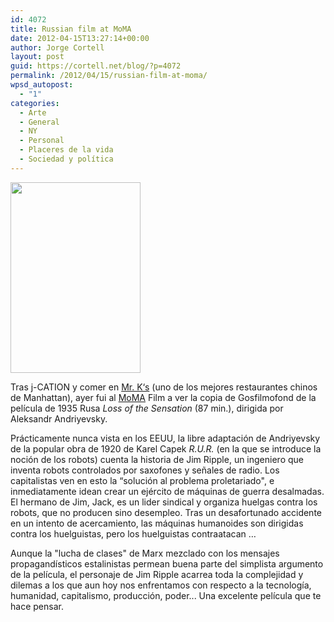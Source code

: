 ```yaml
---
id: 4072
title: Russian film at MoMA
date: 2012-04-15T13:27:14+00:00
author: Jorge Cortell
layout: post
guid: https://cortell.net/blog/?p=4072
permalink: /2012/04/15/russian-film-at-moma/
wpsd_autopost:
  - "1"
categories:
  - Arte
  - General
  - NY
  - Personal
  - Placeres de la vida
  - Sociedad y polí­tica
---
```

<img class="aligncenter" title="RUR" src="https://www.berlinale.de/media/filmstills/2012_1/retrospektive_3/20126311_3_IMG_543x305.jpg" alt="" width="208" height="305" />

Tras j-CATION y comer en <a title="https://mrksny.com" href="https://mrksny.com" target="_blank">Mr. K‘s</a> (uno de los mejores restaurantes chinos de Manhattan), ayer fui al <a title="https://www.moma.org/visit/calendar/film_screenings/14846" href="https://www.moma.org/visit/calendar/film_screenings/14846" target="_blank">MoMA</a> Film a ver la copia de Gosfilmofond de la película de 1935 Rusa _Loss of the Sensation_ (87 min.), dirigida por Aleksandr Andriyevsky.

Prácticamente nunca vista en los EEUU, la libre adaptación de Andriyevsky de la popular obra de 1920 de Karel Capek _R.U.R._ (en la que se introduce la noción de los robots) cuenta la historia de Jim Ripple, un ingeniero que inventa robots controlados por saxofones y señales de radio. Los capitalistas ven en esto la “solución al problema proletariado", e inmediatamente idean crear un ejército de máquinas de guerra desalmadas. El hermano de Jim, Jack, es un lider sindical y organiza huelgas contra los robots, que no producen sino desempleo. Tras un desafortunado accidente en un intento de acercamiento, las máquinas humanoides son dirigidas contra los huelguistas, pero los huelguistas contraatacan …

Aunque la "lucha de clases" de Marx mezclado con los mensajes propagandísticos estalinistas permean buena parte del simplista argumento de la película, el personaje de Jim Ripple acarrea toda la complejidad y dilemas a los que aun hoy nos enfrentamos con respecto a la tecnología, humanidad, capitalismo, producción, poder... Una excelente película que te hace pensar.